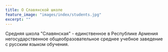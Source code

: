 ```yaml
---
title: О Славянской школе
feature_image: "images/index/students.jpg"
excerpt: ""
---
```


Средняя школа "Славянская" - единственное в Республике Армения негосударственное
общеобразовательное среднее учебное заведение с русским языком обучения.
